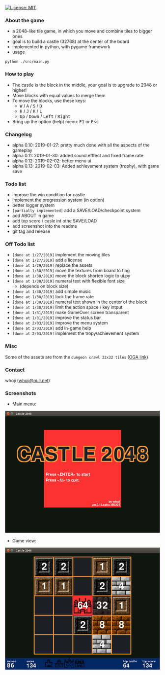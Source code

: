 [![License: MIT](https://img.shields.io/badge/License-MIT-yellow.svg)](https://opensource.org/licenses/MIT)

### About the game

* a 2048-like tile game, in which you move and combine tiles to bigger ones
* goal is to build a castle (32768) at the center of the board
* implemented in python, with pygame framework
* usage
```
python ./src/main.py
```
### How to play
* The castle is the block in the middle, your goal is to upgrade to 2048 or higher!
* Move blocks with equal values to merge them
* To move the blocks, use these keys: 
  * <kbd>W</kbd> / <kbd>A</kbd> / <kbd>S</kbd> / <kbd>D</kbd>
  * <kbd>H</kbd> / <kbd>J</kbd> / <kbd>K</kbd> / <kbd>L</kbd>
  * <kbd>Up</kbd> / <kbd>Down</kbd> / <kbd>Left</kbd> / <kbd>Right</kbd>
* Bring up the option (help) menu: <kbd>F1</kbd> or <kbd>Esc</kbd>

### Changelog
* alpha 0.10: 2019-01-27: pretty much done with all the aspects of the gameplay
* alpha 0.11: 2019-01-30: added sound efffect and fixed frame rate
* alpha 0.12: 2019-02-02: better menu ui
* alpha 0.13: 2019-02-03: Added achievement system (trophy), with game save

### Todo list
* improve the win condition for castle
* implement the progression system (in option)
* better logger system
* `[partially implemented]` add a SAVE/LOAD/checkpoint system
* add ABOUT in game
* add top score / casle int othe SAVE/LOAD
* add screenshot into the readme
* git tag and release


### Off Todo list
* `[done at 1/27/2019]` implement the moving tiles                    
* `[done at 1/27/2019]` add a license                                 
* `[done at 1/29/2019]` replace the assets                            
* `[done at 1/30/2019]` move the textures from board to flag         
* `[done at 1/30/2019]` move the block shorten logic to ui.py        
* `[done at 1/30/2019]` numeral text with flexible font size         
  * (depends on block size)
* `[done at 1/30/2019]` add simple music                             
* `[done at 1/30/2019]` lock the frame rate                          
* `[done at 1/30/2019]` numeral text shown in the center of the block
* `[done at 1/30/2019]` limit the action space / key intput
* `[done at 1/31/2019]` make GameOver screen transparent
* `[done at 1/31/2019]` improve the status bar
* `[done at 2/03/2019]` improve the menu system
* `[done at 2/03/2019]` add in-game help
* `[done at 2/03/2019]` implement the tropy/achievement system


### Misc
Some of the assets are from the `dungeon crawl 32x32 tiles` ([OGA link](http://opengameart.org/content/dungeon-crawl-32x32-tiles))

### Contact
whoji (whoji@null.net)

### Screenshots

* Main menu:

![](./asset/screenshot/screenshot_0.png "main menu")

* Game view: 

![](./asset/screenshot/screenshot_1.png "game view")
